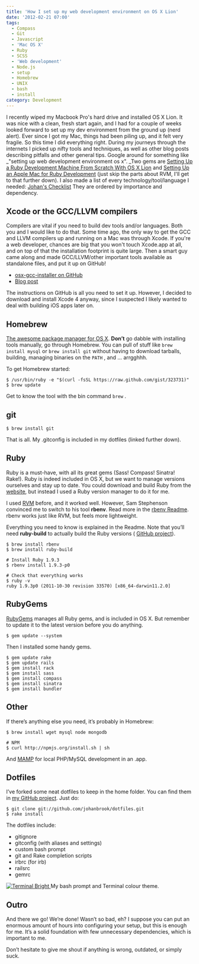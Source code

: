 ```yaml
---
title: 'How I set up my web development environment on OS X Lion'
date: '2012-02-21 07:00'
tags:
  - Compass
  - Git
  - Javascript
  - 'Mac OS X'
  - Ruby
  - SCSS
  - 'Web development'
  - Node.js
  - setup
  - Homebrew
  - UNIX
  - bash
  - install
category: Development
---
```


I recently wiped my Macbook Pro's hard drive and installed OS X Lion. It was nice with a clean, fresh start again, and I had for a couple of weeks looked forward to set up my dev environment from the ground up (nerd alert). Ever since I got my Mac, things had been piling up, and it felt very fragile. So this time I did everything right. During my journeys through the internets I picked up nifty tools and techniques, as well as other blog posts describing pitfalls and other general tips. Google around for something like _"setting up web development environment os x". _Two gems are [Setting Up a Ruby Development Machine From Scratch With OS X Lion](http://intridea.com/2011/7/26/setting-up-ruby-dev-on-lion?blog=company) and [Setting Up an Apple Mac for Ruby Development](http://www.stuartellis.eu/articles/mac-setup/) (just skip the parts about RVM, I'll get to that further down). I also made a list of every technology/tool/language I needed: [Johan's Checklist](http://cl.ly/CpSu) They are ordered by importance and dependency.

## Xcode or the GCC/LLVM compilers
Compilers are vital if you need to build dev tools and/or languages. Both you and I would like to do that. Some time ago, the only way to get the GCC and LLVM compilers up and running on a Mac was through Xcode. If you're a web developer, chances are big that you won't touch Xcode.app at all, and on top of that the installation footprint is quite large. Then a smart guy came along and made GCC/LLVM/other important tools available as standalone files, and put it up on GitHub!
- [osx-gcc-installer on GitHub](https://github.com/kennethreitz/osx-gcc-installer)
- [Blog post](http://www.kennethreitz.com/xcode-gcc-and-homebrew.html)

The instructions on GitHub is all you need to set it up. However, I decided to download and install Xcode 4 anyway, since I suspected I likely wanted to deal with building iOS apps later on.
## Homebrew

[The awesome package manager for OS X](http://mxcl.github.com/homebrew/). **Don’t** go dabble with installing tools manually, go through Homebrew. You can pull of stuff like `brew install mysql` or `brew install git` without having to download tarballs, building, managing binaries on the `PATH` , and … arrgghhh.

To get Homebrew started:

    $ /usr/bin/ruby -e "$(curl -fsSL https://raw.github.com/gist/323731)"
    $ brew update

Get to know the tool with the bin command `brew` .

## git

    $ brew install git

That is all. My .gitconfig is included in my dotfiles (linked further down).

## Ruby

Ruby is a must-have, with all its great gems (Sass! Compass! Sinatra! Rake!). Ruby is indeed included in OS X, but we want to manage versions ourselves and stay up to date. You could download and build Ruby from the [website](http://www.ruby-lang.org/en/), but instead I used a Ruby version manager to do it for me.

I used [RVM](https://rvm.beginrescueend.com/ "Ruby Version Manager") before, and it worked well. However, Sam Stephenson convinced me to switch to his tool **rbenv**. Read more in the [rbenv Readme](https://github.com/sstephenson/rbenv#readme). rbenv works just like RVM, but feels more lightweight.

Everything you need to know is explained in the Readme. Note that you’ll need **ruby-build** to actually build the Ruby versions ( [GitHub project](https://github.com/sstephenson/ruby-build)).

    $ brew install rbenv
    $ brew install ruby-build
    
    # Install Ruby 1.9.3
    $ rbenv install 1.9.3-p0
    
    # Check that everything works
    $ ruby -v
    ruby 1.9.3p0 (2011-10-30 revision 33570) [x86_64-darwin11.2.0]

## RubyGems

[RubyGems](http://rubygems.org/) manages all Ruby gems, and is included in OS X. But remember to update it to the latest version before you do anything.

    $ gem update --system

Then I installed some handy gems.

    $ gem update rake
    $ gem update rails
    $ gem install rack
    $ gem install sass
    $ gem install compass
    $ gem install sinatra
    $ gem install bundler

## Other

If there’s anything else you need, it’s probably in Homebrew:

    $ brew install wget mysql node mongodb
    
    # NPM
    $ curl http://npmjs.org/install.sh | sh

And [MAMP](http://www.mamp.info/en/index.html) for local PHP/MySQL development in an .app.

## Dotfiles

I’ve forked some neat dotfiles to keep in the home folder. You can find them in [my GitHub project](https://github.com/johanbrook/dotfiles). Just do:

    $ git clone git://github.com/johanbrook/dotfiles.git
    $ rake install

The dotfiles include:

- gitignore
- gitconfig (with aliases and settings)
- custom bash prompt
- git and Rake completion scripts
- irbrc (for irb)
- railsrc
- gemrc

[ ![Terminal Bright](http://f.cl.ly/items/1m1R3T160U1J361w3U3K/Terminal%20Bright.png "Terminal Bright") ](http://f.cl.ly/items/1m1R3T160U1J361w3U3K/Terminal%20Bright.png) My bash prompt and Terminal colour theme.
## Outro

And there we go! We’re done! Wasn’t so bad, eh? I suppose you can put an enormous amount of hours into configuring your setup, but this is enough for me. It’s a solid foundation with few unnecessary dependencies, which is important to me.

Don’t hesitate to give me shout if anything is wrong, outdated, or simply suck.
